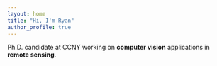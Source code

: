 ```yaml
---
layout: home
title: "Hi, I'm Ryan"
author_profile: true
---
```


Ph.D. candidate at CCNY working on **computer vision** applications in **remote sensing**.
